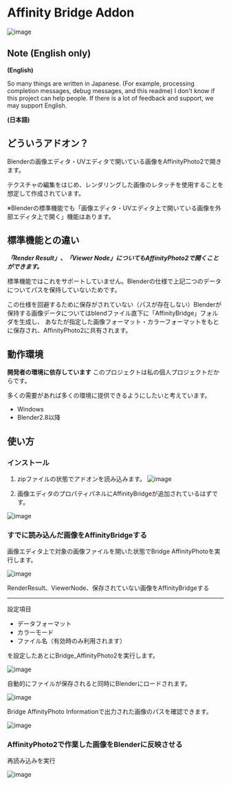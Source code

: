 # Affinity Bridge Addon
![image](https://user-images.githubusercontent.com/78343605/201816867-742ffd77-b2d7-4f97-888c-c3b78264012a.png)
## Note (English only)
**(English)**

So many things are written in Japanese.
(For example, processing completion messages, debug messages, and this readme)
I don't know if this project can help people.
If there is a lot of feedback and support, we may support English.

**(日本語)**

## どういうアドオン？
Blenderの画像エディタ・UVエディタで開いている画像をAffinityPhoto2で開きます。

テクスチャの編集をはじめ、レンダリングした画像のレタッチを使用することを想定して作成されています。

※Blenderの標準機能でも「画像エディタ・UVエディタ上で開いている画像を外部エディタ上で開く」機能はあります。

## 標準機能との違い
***「Render Result」、「Viewer Node」についてもAffinityPhoto2で開くことができます。***

標準機能ではこれをサポートしていません。Blenderの仕様で上記二つのデータについてパスを保持していないためです。

この仕様を回避するために保存がされていない（パスが存在しない）Blenderが保持する画像データについてはblendファイル直下に「AffinityBridge」フォルダを生成し、
あなたが指定した画像フォーマット・カラーフォーマットをもとに保存され、AffinityPhoto2に共有されます。

## 動作環境
**開発者の環境に依存しています**
このプロジェクトは私の個人プロジェクトだからです。

多くの需要があれば多くの環境に提供できるようにしたいと考えています。

* Windows
* Blender2.8以降
## 使い方
### インストール

1. zipファイルの状態でアドオンを読み込みます。
![image](https://user-images.githubusercontent.com/78343605/201817616-4927a7c1-0fe7-40a4-b172-b8ad4cd4485a.png)


1. 画像エディタのプロパティパネルにAffinityBridgeが追加されているはずです。

![image](https://user-images.githubusercontent.com/78343605/201817774-24833aa3-a84c-4a1e-aa01-93ee27ba6204.png)

### すでに読み込んだ画像をAffinityBridgeする

画像エディタ上で対象の画像ファイルを開いた状態でBridge AffinityPhotoを実行します。

![image](https://user-images.githubusercontent.com/78343605/201818375-6f2d6952-2cda-4e04-a93a-9555cb4a553c.png)

RenderResult、ViewerNode、保存されていない画像をAffinityBridgeする
***

設定項目
* データフォーマット
* カラーモード
* ファイル名（有効時のみ利用されます）

を設定したあとにBridge_AffinityPhoto2を実行します。

![image](https://user-images.githubusercontent.com/78343605/201818886-e997702c-4826-449f-b8b4-487f5443331d.png)

自動的にファイルが保存されると同時にBlenderにロードされます。

![image](https://user-images.githubusercontent.com/78343605/201819390-56773089-e64b-4baf-8578-5240aa2e8b94.png)

Bridge AffinityPhoto Informationで出力された画像のパスを確認できます。

![image](https://user-images.githubusercontent.com/78343605/201819520-bb2884fd-a65e-4043-8dd9-4c3be0d1e7cd.png)

### AffinityPhoto2で作業した画像をBlenderに反映させる

再読み込みを実行

![image](https://user-images.githubusercontent.com/78343605/201819991-4bc6c4ef-d5ca-4ad5-80d2-9f891b6d8e2d.png)
